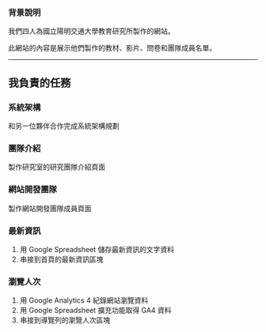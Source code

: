 ### 背景說明

我們四人為國立陽明交通大學教育研究所製作的網站。

此網站的內容是展示他們製作的教材、影片、問卷和團隊成員名單。

---

## 我負責的任務

### 系統架構

和另一位夥伴合作完成系統架構規劃

### 團隊介紹

製作研究室的研究團隊介紹頁面

### 網站開發團隊

製作網站開發團隊成員頁面

### 最新資訊

1. 用 Google Spreadsheet 儲存最新資訊的文字資料
2. 串接到首頁的最新資訊區塊

### 瀏覽人次

1. 用 Google Analytics 4 紀錄網站瀏覽資料
2. 用 Google Spreadsheet 擴充功能取得 GA4 資料
3. 串接到導覽列的瀏覽人次區塊